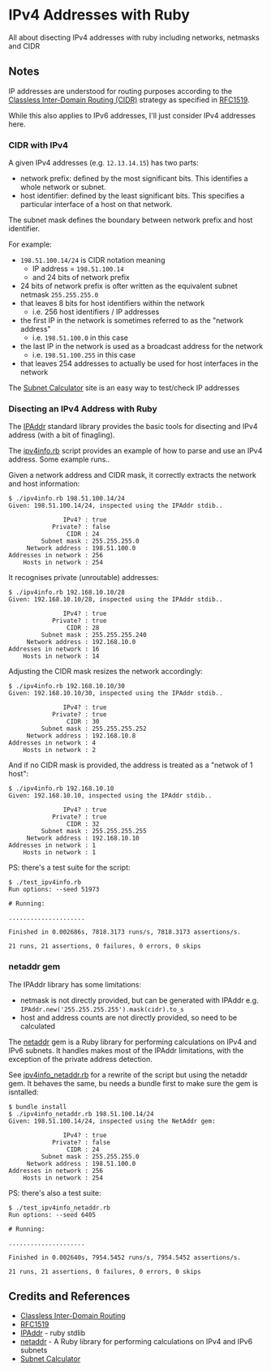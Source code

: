 # IPv4 Addresses with Ruby

All about disecting IPv4 addresses with ruby including networks, netmasks and CIDR

## Notes

IP addresses are understood for routing purposes according to the
[Classless Inter-Domain Routing (CIDR)](https://en.wikipedia.org/wiki/Classless_Inter-Domain_Routing)
strategy as specified in
[RFC1519](https://datatracker.ietf.org/doc/html/rfc1519).

While this also applies to IPv6 addresses, I'll just consider IPv4 addresses here.

### CIDR with IPv4

A given IPv4 addresses (e.g. `12.13.14.15`) has two parts:

* network prefix: defined by the most significant bits. This identifies a whole network or subnet.
* host identifier: defined by the least significant bits. This specifies a particular interface of a host on that network.

The subnet mask defines the boundary between network prefix and host identifier.

For example:

* `198.51.100.14/24` is CIDR notation meaning
    * IP address = `198.51.100.14`
    * and 24 bits of network prefix
* 24 bits of network prefix is ofter written as the equivalent subnet netmask `255.255.255.0`
* that leaves 8 bits for host identifiers within the network
    * i.e. 256 host identifiers / IP addresses
* the first IP in the network is sometimes referred to as the "network address"
    * i.e. `198.51.100.0` in this case
* the last IP in the network is used as a broadcast address for the network
    * i.e. `198.51.100.255` in this case
* that leaves 254 addresses to actually be used for host interfaces in the network

The [Subnet Calculator](https://mxtoolbox.com/subnetcalculator.aspx) site is an easy way to test/check IP addresses

### Disecting an IPv4 Address with Ruby

The [IPAddr](https://ruby-doc.org/stdlib-2.5.1/libdoc/ipaddr/rdoc/IPAddr.html) standard library
provides the basic tools for disecting and IPv4 address (with a bit of finagling).

The [ipv4info.rb](./ipv4info.rb) script provides an example of how to parse and use an IPv4 address.
Some example runs..

Given a network address and CIDR mask, it correctly extracts the network and host information:

    $ ./ipv4info.rb 198.51.100.14/24
    Given: 198.51.100.14/24, inspected using the IPAddr stdib..

                   IPv4? : true
                Private? : false
                    CIDR : 24
             Subnet mask : 255.255.255.0
         Network address : 198.51.100.0
    Addresses in network : 256
        Hosts in network : 254

It recognises private (unroutable) addresses:

    $ ./ipv4info.rb 192.168.10.10/28
    Given: 192.168.10.10/28, inspected using the IPAddr stdib..

                   IPv4? : true
                Private? : true
                    CIDR : 28
             Subnet mask : 255.255.255.240
         Network address : 192.168.10.0
    Addresses in network : 16
        Hosts in network : 14

Adjusting the CIDR mask resizes the network accordingly:

    $ ./ipv4info.rb 192.168.10.10/30
    Given: 192.168.10.10/30, inspected using the IPAddr stdib..

                   IPv4? : true
                Private? : true
                    CIDR : 30
             Subnet mask : 255.255.255.252
         Network address : 192.168.10.8
    Addresses in network : 4
        Hosts in network : 2

And if no CIDR mask is provided, the address is treated as a "netwok of 1 host":

    $ ./ipv4info.rb 192.168.10.10
    Given: 192.168.10.10, inspected using the IPAddr stdib..

                   IPv4? : true
                Private? : true
                    CIDR : 32
             Subnet mask : 255.255.255.255
         Network address : 192.168.10.10
    Addresses in network : 1
        Hosts in network : 1

PS: there's a test suite for the script:

    $ ./test_ipv4info.rb
    Run options: --seed 51973

    # Running:

    .....................

    Finished in 0.002686s, 7818.3173 runs/s, 7818.3173 assertions/s.

    21 runs, 21 assertions, 0 failures, 0 errors, 0 skips

### netaddr gem

The IPAddr library has some limitations:

* netmask is not directly provided, but can be generated with IPAddr e.g. `IPAddr.new('255.255.255.255').mask(cidr).to_s`
* host and address counts are not directly provided, so need to be calculated

The [netaddr](https://rubygems.org/gems/netaddr) gem
is a Ruby library for performing calculations on IPv4 and IPv6 subnets.
It handles makes most of the IPAddr limitations, with the exception of the private address detection.

See [ipv4info_netaddr.rb](./ipv4info_netaddr.rb) for a rewrite of the script but using the netaddr gem.
It behaves the same, bu needs a bundle first to make sure the gem is isntalled:

    $ bundle install
    $ ./ipv4info_netaddr.rb 198.51.100.14/24
    Given: 198.51.100.14/24, inspected using the NetAddr gem:

                   IPv4? : true
                Private? : false
                    CIDR : 24
             Subnet mask : 255.255.255.0
         Network address : 198.51.100.0
    Addresses in network : 256
        Hosts in network : 254

PS: there's also a test suite:

    $ ./test_ipv4info_netaddr.rb
    Run options: --seed 6405

    # Running:

    .....................

    Finished in 0.002640s, 7954.5452 runs/s, 7954.5452 assertions/s.

    21 runs, 21 assertions, 0 failures, 0 errors, 0 skips


## Credits and References

* [Classless Inter-Domain Routing](https://en.wikipedia.org/wiki/Classless_Inter-Domain_Routing)
* [RFC1519](https://datatracker.ietf.org/doc/html/rfc1519)
* [IPAddr](https://ruby-doc.org/stdlib-2.5.1/libdoc/ipaddr/rdoc/IPAddr.html) - ruby stdlib
* [netaddr](https://rubygems.org/gems/netaddr) - A Ruby library for performing calculations on IPv4 and IPv6 subnets
* [Subnet Calculator](https://mxtoolbox.com/subnetcalculator.aspx)
